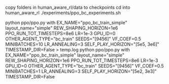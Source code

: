 copy folders in human_aware_rl/data to checkpoints
cd into human_aware_rl
./experiments/ppo_bc_experiments.sh

python ppo/ppo.py with EX_NAME="ppo_bc_train_simple" layout_name="simple" REW_SHAPING_HORIZON=1e6 PPO_RUN_TOT_TIMESTEPS=8e6 LR=1e-3 GPU_ID=0 OTHER_AGENT_TYPE="bc_train" SEEDS="[9456]" VF_COEF=0.5 MINIBATCHES=10 LR_ANNEALING=3 SELF_PLAY_HORIZON="[5e5, 3e6]" TIMESTAMP_DIR=False > temp.log
python ppo/ppo.py with EX_NAME="ppo_bc_train_simple" layout_name="simple" REW_SHAPING_HORIZON=1e6 PPO_RUN_TOT_TIMESTEPS=8e6 LR=1e-3 GPU_ID=0 OTHER_AGENT_TYPE="bc_train" SEEDS="[9456]" VF_COEF=0.5 MINIBATCHES=1 LR_ANNEALING=3 SELF_PLAY_HORIZON="[5e2, 3e3]" TIMESTAMP_DIR=False
